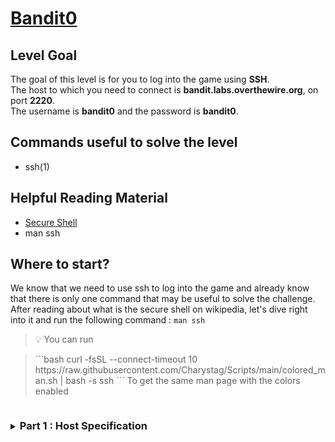# [Bandit0](https://overthewire.org/wargames/bandit/bandit0.html)

## Level Goal

The goal of this level is for you to log into the game using **SSH**. <br/>
The host to which you need to connect is **bandit.labs.overthewire.org**, on port **2220**. <br/>
The username is **bandit0** and the password is **bandit0**.

## Commands useful to solve the level

- ssh(1)

## Helpful Reading Material

- [Secure Shell](https://en.wikipedia.org/wiki/Secure_Shell)
- man ssh

## Where to start?

We know that we need to use ssh to log into the game and already know that there is only one command that may be useful to solve the challenge. After reading about what is the secure shell on wikipedia, let's dive right into it and run the following command : `man ssh`

> :bulb: You can run
<blockquote>
```bash
curl -fsSL --connect-timeout 10 https://raw.githubusercontent.com/Charystag/Scripts/main/colored_man.sh | bash -s ssh
```
To get the same man page with the colors enabled
</blockquote>

<details>
<summary><h3 style="display:inline-block">Part 1 : Host Specification</h3></summary>


<details>
<summary>Hint</summary>

Look in the ssh man page, in the *DESCRIPTION* section, right after the *SYNOPSIS* there should be, near the beginning, the name of an item that could already be found in the *SYNOPSIS* section
</details>

<details>
<summary>Solution</summary>

The argument we are looking for is : *destination*, this argument is the **host** we are trying to connect to. <br/>
For now, our command looks like : `ssh bandit.labs.overthewire.org`
</details>


<details>
<summary><h3 style="display:inline-block">Part 2 : Port Specification</h3></summary>

</details>

